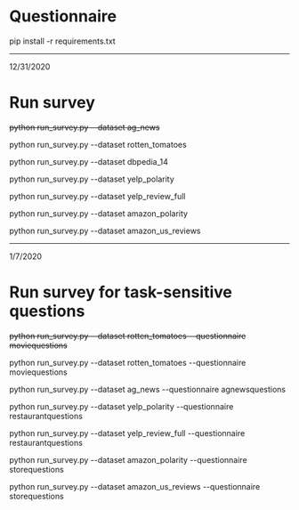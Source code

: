 # Questionnaire

pip install -r requirements.txt

--------------------------------------------------------------
12/31/2020
# Run survey
~~python run_survey.py --dataset ag_news~~

python run_survey.py --dataset rotten_tomatoes

python run_survey.py --dataset dbpedia_14

python run_survey.py --dataset yelp_polarity

python run_survey.py --dataset yelp_review_full

python run_survey.py --dataset amazon_polarity

python run_survey.py --dataset amazon_us_reviews

----------------------------------------------------------------
1/7/2020
# Run survey for task-sensitive questions

~~python run_survey.py --dataset rotten_tomatoes --questionnaire moviequestions~~

python run_survey.py --dataset rotten_tomatoes --questionnaire moviequestions

python run_survey.py --dataset ag_news --questionnaire agnewsquestions

python run_survey.py --dataset yelp_polarity --questionnaire restaurantquestions

python run_survey.py --dataset yelp_review_full --questionnaire restaurantquestions

python run_survey.py --dataset amazon_polarity --questionnaire storequestions

python run_survey.py --dataset amazon_us_reviews --questionnaire storequestions
